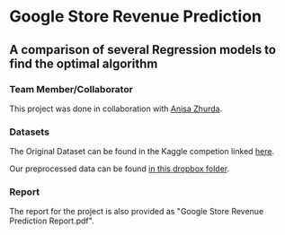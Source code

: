 # Google Store Revenue Prediction
## A comparison of several Regression models to find the optimal algorithm

### Team Member/Collaborator 
This project was done in collaboration with <a href="https://github.com/anisazh96">Anisa Zhurda</a>.

### Datasets
The Original Dataset can be found in the Kaggle competion linked <a href="https://www.kaggle.com/c/ga-customer-revenue-prediction/data">here</a>.

Our preprocessed data can be found <a href="https://www.dropbox.com/sh/phy4mc2p57jfc6j/AAA7_BRXA_DmXFWHvz_ZhlJxa?dl=0">in this dropbox folder</a>.

### Report
The report for the project is also provided as "Google Store Revenue Prediction Report.pdf".
